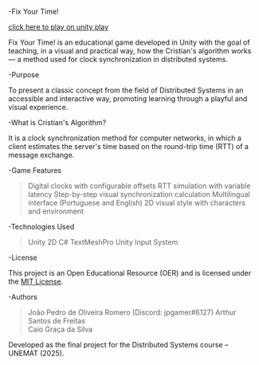 -Fix Your Time!

[click here to play on unity play](https://play.unity.com/pt/games/03093473-8b9e-4ad4-b620-c2abc4adf67d/fix-your-time)

Fix Your Time! is an educational game developed in Unity with the goal of teaching, in a visual and practical way, how the Cristian's algorithm works — a method used for clock synchronization in distributed systems.

-Purpose

To present a classic concept from the field of Distributed Systems in an accessible and interactive way, promoting learning through a playful and visual experience.

-What is Cristian's Algorithm?

It is a clock synchronization method for computer networks, in which a client estimates the server's time based on the round-trip time (RTT) of a message exchange.

-Game Features

> Digital clocks with configurable offsets
> RTT simulation with variable latency
> Step-by-step visual synchronization calculation
> Multilingual interface (Portuguese and English)
> 2D visual style with characters and environment

-Technologies Used

> Unity 2D
> C#
> TextMeshPro
> Unity Input System

-License

This project is an Open Educational Resource (OER) and is licensed under the [MIT License](LICENSE).

-Authors

> João Pedro de Oliveira Romero  (Discord: jpgamer#6127)
> Arthur Santos de Freitas  
> Caio Graça da Silva  

Developed as the final project for the Distributed Systems course – UNEMAT (2025).
